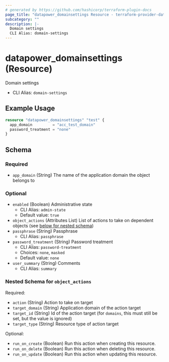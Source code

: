 ```yaml
---
# generated by https://github.com/hashicorp/terraform-plugin-docs
page_title: "datapower_domainsettings Resource - terraform-provider-datapower"
subcategory: ""
description: |-
  Domain settings
  CLI Alias: domain-settings
---
```


# datapower_domainsettings (Resource)

Domain settings
  - CLI Alias: `domain-settings`

## Example Usage

```terraform
resource "datapower_domainsettings" "test" {
  app_domain         = "acc_test_domain"
  password_treatment = "none"
}
```

<!-- schema generated by tfplugindocs -->
## Schema

### Required

- `app_domain` (String) The name of the application domain the object belongs to

### Optional

- `enabled` (Boolean) Administrative state
  - CLI Alias: `admin-state`
  - Default value: `true`
- `object_actions` (Attributes List) List of actions to take on dependent objects (see [below for nested schema](#nestedatt--object_actions))
- `passphrase` (String) Passphrase
  - CLI Alias: `passphrase`
- `password_treatment` (String) Password treatment
  - CLI Alias: `password-treatment`
  - Choices: `none`, `masked`
  - Default value: `none`
- `user_summary` (String) Comments
  - CLI Alias: `summary`

<a id="nestedatt--object_actions"></a>
### Nested Schema for `object_actions`

Required:

- `action` (String) Action to take on target
- `target_domain` (String) Application domain of the action target
- `target_id` (String) Id of the action target (for `domains`, this must still be set, but the value is ignored)
- `target_type` (String) Resource type of action target

Optional:

- `run_on_create` (Boolean) Run this action when creating this resource.
- `run_on_delete` (Boolean) Run this action when deleting this resource.
- `run_on_update` (Boolean) Run this action when updating this resource.
